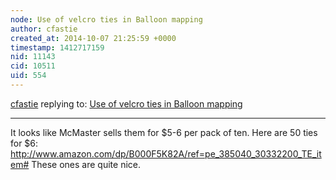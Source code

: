 ```yaml
---
node: Use of velcro ties in Balloon mapping
author: cfastie
created_at: 2014-10-07 21:25:59 +0000
timestamp: 1412717159
nid: 11143
cid: 10511
uid: 554
---
```




[cfastie](../profile/cfastie) replying to: [Use of velcro ties in Balloon mapping](../notes/eustatic/09-16-2014/use-of-velcro-ties-in-balloon-mapping)

----
It looks like McMaster sells them for $5-6 per pack of ten. Here are 50 ties for $6: http://www.amazon.com/dp/B000F5K82A/ref=pe_385040_30332200_TE_item#
These ones are quite nice.